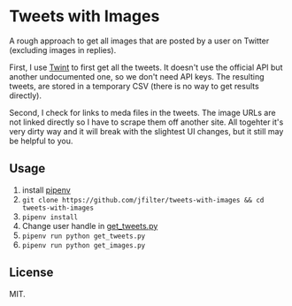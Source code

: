 # Tweets with Images

A rough approach to get all images that are posted by a user on Twitter (excluding images in replies).

First, I use [Twint](https://github.com/haccer/twint) to first get all the tweets. It doesn't use the official API but another undocumented one, so we don't need API keys. The resulting tweets, are stored in a temporary CSV (there is no way to get results directly).

Second, I check for links to meda files in the tweets. The image URLs are not linked directly so I have to scrape them off another site. All togehter it's very dirty way and it will break with the slightest UI changes, but it still may be helpful to you.

## Usage

1.  install [pipenv](https://github.com/pypa/pipenv#installation)
2.  `git clone https://github.com/jfilter/tweets-with-images && cd tweets-with-images`
3.  `pipenv install`
4.  Change user handle in [get_tweets.py](get_tweets.py#L5)
5.  `pipenv run python get_tweets.py`
6.  `pipenv run python get_images.py`

## License

MIT.
